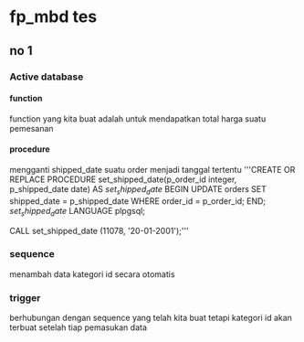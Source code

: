# fp_mbd tes

## no 1
### Active database
#### function
function yang kita buat adalah untuk mendapatkan total harga suatu pemesanan 

#### procedure
mengganti shipped_date suatu order menjadi tanggal tertentu
'''CREATE OR REPLACE PROCEDURE set_shipped_date(p_order_id integer, p_shipped_date date)
AS $set_shipped_date$
BEGIN
    UPDATE orders
    SET shipped_date = p_shipped_date
    WHERE order_id = p_order_id;
END;
$set_shipped_date$ LANGUAGE plpgsql;

CALL set_shipped_date (11078, '20-01-2001');'''

### sequence
menambah data kategori id secara otomatis

### trigger
berhubungan dengan sequence yang telah kita buat tetapi kategori id akan terbuat setelah tiap pemasukan data
